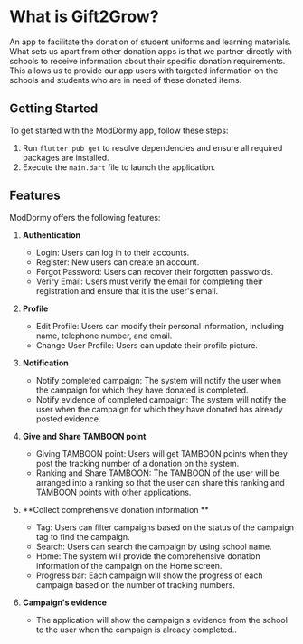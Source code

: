 # What is Gift2Grow?

An app to facilitate the donation of student uniforms and learning materials. What sets us apart from other donation apps is that we partner directly with schools to receive information about their specific donation requirements. This allows us to provide our app users with targeted information on the schools and students who are in need of these donated items. 

## Getting Started

To get started with the ModDormy app, follow these steps:

1. Run `flutter pub get` to resolve dependencies and ensure all required packages are installed.
2. Execute the `main.dart` file to launch the application.

## Features

ModDormy offers the following features:

1. **Authentication**
   - Login: Users can log in to their accounts.
   - Register: New users can create an account.
   - Forgot Password: Users can recover their forgotten passwords.
   - Veriry Email: Users must verify the email for completing their registration and ensure that it is the user's email.

2. **Profile**
   - Edit Profile: Users can modify their personal information, including name, telephone number, and email.
   - Change User Profile: Users can update their profile picture.

3. **Notification**
   - Notify completed campaign: The system will notify the user when the campaign for which they have donated is completed.
   - Notify evidence of completed campaign: The system will notify the user when the campaign for which they have donated has already posted evidence.

4. **Give and Share TAMBOON point**
   - Giving TAMBOON point: Users will get TAMBOON points when they post the tracking number of a donation on the system.
   - Ranking and Share TAMBOON: The TAMBOON of the user will be arranged into a ranking so that the user can share this ranking and TAMBOON points with other applications.

5. **Collect comprehensive donation information **
   - Tag: Users can filter campaigns based on the status of the campaign tag to find the campaign.
   - Search: Users can search the campaign by using school name.
   - Home: The system will provide the comprehensive donation information of the campaign on the Home screen.
   - Progress bar: Each campaign will show the progress of each campaign based on the number of tracking numbers.

6. **Campaign's evidence**
   - The application will show the campaign's evidence from the school to the user when the campaign is already completed..
